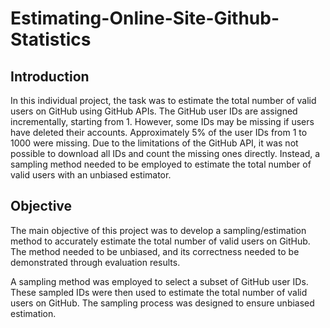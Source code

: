 # Estimating-Online-Site-Github-Statistics

## Introduction
In this individual project, the task was to estimate the total number of valid users on GitHub using GitHub APIs. The GitHub user IDs are assigned incrementally, starting from 1. However, some IDs may be missing if users have deleted their accounts. Approximately 5% of the user IDs from 1 to 1000 were missing. Due to the limitations of the GitHub API, it was not possible to download all IDs and count the missing ones directly. Instead, a sampling method needed to be employed to estimate the total number of valid users with an unbiased estimator.

## Objective
The main objective of this project was to develop a sampling/estimation method to accurately estimate the total number of valid users on GitHub. The method needed to be unbiased, and its correctness needed to be demonstrated through evaluation results.

A sampling method was employed to select a subset of GitHub user IDs. These sampled IDs were then used to estimate the total number of valid users on GitHub. The sampling process was designed to ensure unbiased estimation.


